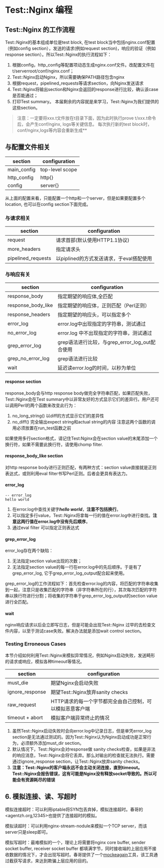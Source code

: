 # Test::Nginx 编程

## Test::Nginx 的工作流程 
Test::Nginx的基本组成单位是test block, 在test block当中包括nginx.conf配置（例如config section），发送的请求(例如request section)，响应的验证（例如response section）。所以Test::Nginx的执行流程如下：
1. 根据config，http_config等配置项动态生成nginx.conf文件。改配置文件在t/serverroot/conf/nginx.conf；
2. Test::Nginx启动Nginx，所以需要确保PATH路径包含nginx
3. 根据request，pipelined_requests等请求section，向Nginx发送请求
4. Test::Nginx将输出section和Nginx会返回的response进行比较，确认该case是否能通过；
5. 打印Test summary。
本届剩余的内容就是来学习，Test::Nginx为我们提供的这些section。
> 注意：一定要将xxx.t文件放在t目录下面，因为此时执行prove t/xxx.t命令后，会产生conf/nginx, logs等关键信息。 每次执行新的test block时，conf/nginx,logs等内容会重新生成**


## 与配置文件相关
|section | configuration |
|--------|---------------|
| main_config | top-level scope|
| http_config | http{}   |
| config | server{}      |

从上面的配置来看，只能配置一个http和一个server，但是如果要配置多个location, 也可以在config section下面完成。

### 与请求相关
|section | configuration |
|--------|---------------|
|request | 请求首部(默认使用HTTP1.1协议) |
| more_headers | 指定请求头 |
| pipelined_requests | 以piplined的方式发送请求，于eval搭配使用|

### 与响应有关
|section | configuration |
|--------|---------------|
| response_body | 指定期望的响应体,全匹配 |
| response_body_like| 指定期望的响应体，正则匹配（Perl正则）|
| response_headers |  指定期望的响应头，可以指定多个 |
| error_log | error.log中出现指定的字符串，测试通过 |
| no_error_log | error.log 中不出现指定的字符串，测试通过 |
| grep_error_log | grep语法进行比较，与grep_error_log_out配合使用 |
| grep_no_error_log | grep语法进行比较 |
| wait | 延迟读error.log的时间，以秒为单位 |

#### response section
response_body会与http response body做完全字符串匹配，如果匹配失败，Test::Nginx会在Test summary中以非常友好的方式显示它们的差异行。用户还可以调用Perl的两个函数来改变此行为：
1. no_long_string() 以diff的方式显示它们的差异性
2. no_diff() 完全输出expect string和actual string的内容
注意这两个函数的调用必须放置在run_test函数之前

如果使用多行section格式，请记住Test:Nginx会在section value的末尾添加一个换行符，如果不需要此换行符，请使用chomp filter.

#### response_body_like section
对http response body进行正则匹配，有两种方式：section value直接就是正则表达式，或则利用eval filter书写Perl正则。后者会更具有表达力。

#### error_log
```
-- error_log
hello world
```
1. 在error.log中查找关键字***hello world***，**注意不包括换行**。
2. 可以指定多行value，Test::Nginx将拿每一行的值在error.log中进行查找。**注意这两行值在error.log中没有先后顺序**。
3. 通过eval filter 可以指定正则表达式

#### grep_error_log

error_log存在两个缺陷：
1. 无法指定section value出现的次数；
2. 无法指定section value的每一行在error.log中的先后顺序。于是有了grep_error_log, 它于grep_error_log_output配合起来使用。

grep_error_log的工作流程如下：首先检查error.log的内容，将匹配的字符串收集到一起，注意只是收集匹配的字符串（非字符串所在的行），其次每次匹配的字符串以换行符进行分割；将收集的字符串于grep_error_log_output的section value进行全匹配。

#### wait

nginx响应请求以后会立即写日志，但是可能会出现Test::Nginx 过早的去检查文件内容，以至于测试case失败。解决办法就是添加wait control section。

### Testing Erroneous Cases
本节介绍如何利用Test::Nginx来模拟异常情况，例如Nginx启动失败，发送畸形的请求或响应，模拟各种timeout等情况。

|section | configuration |
|--------|---------------|
|must_die|期望Nginx会启动失败|
|ignore_response|期望Test::Nginx放弃sanity checks|
|raw_request|HTTP请求的每一个字节都完全由自己控制，可以模拟恶意客户端|
|timeout + abort| 模拟客户端异常终止的情况|

1. 虽然Test::Nginx启动失败时会向error.log中记录日志，但是单凭error_log section是无法通过测试的。因为Test::Nginx认为Nginx启动成功是正常行为，必须额外添加must_dir section。
2. 默认情况下，Test::Nginx会对response做 sanity checks检查，如果是非法的响应消息，Test::Nginx会将它丢弃。那么对输出的检查就无法执行。需要通过ignore_response section，让Test::Nginx放弃sanity checks。
3. **注意：Test::Nginx的客户端永远不会主动关闭连接，直到timeout。Test::Nginx会报告错误，这有可能是Nginx没有释放socket导致的。所以可能会有资源耗尽的错误**


## 6. 模拟连接、读、写超时

模拟连接超时：可以利用iptable将SYN包丢弃掉，模拟连接超时。春哥的<agentzh.org,12345>也提供了连接超时的模拟。

模拟读超时：可以利用nginx-stream-nodule来模拟一个TCP server，而该server只是sleep即可。

模拟写超时：最难模拟的一个，理论上将需要将nginx core buffer, sender socket buffer, receiver socket buffer 都填满字节，同时接收端的上层应用不接收数据的情况下，才会出现写超时。春哥提供了一个[mockeagain](https://github.com/openresty/mockeagain)工具，该工具通过截获写请求，来达到欺骗上层应用的目的。
